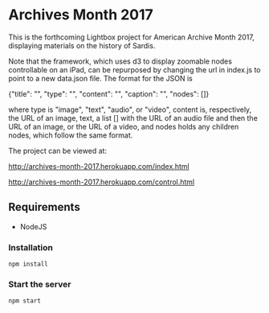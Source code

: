 # Archives Month 2017

This is the forthcoming Lightbox project for American Archive Month 2017, displaying materials on the history of Sardis. 



Note that the framework, which uses d3 to display zoomable nodes controllable on an iPad, can be repurposed by changing the url in index.js to point to a new data.json file. The format for the JSON is 



{"title": "", "type": "", "content": "", "caption": "", "nodes": []}



where type is "image", "text", "audio", or "video", content is, respectively, the URL of an image, text, a list [] with the URL of an audio file and then the URL of an image, or the URL of a video, and nodes holds any children nodes, which follow the same format.



The project can be viewed at:

http://archives-month-2017.herokuapp.com/index.html

http://archives-month-2017.herokuapp.com/control.html

## Requirements

* NodeJS

### Installation
```
npm install 
```

### Start the server
```
npm start
```
